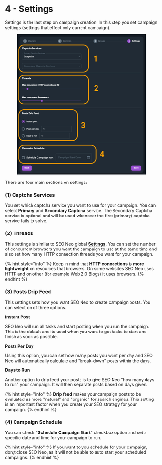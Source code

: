 # 4 - Settings

Settings is the last step on campaign creation. In this step you set campaign settings (settings that effect only current campaign).

<figure><img src="../../../.gitbook/assets/campaign - settings section.jpg" alt=""><figcaption></figcaption></figure>

There are four main sections on settings:

### **(1) Captcha Services**

You set which captcha service you want to use for your campaign. You can select **Primary** and **Secondary Captcha** service. The Secondary Captcha service is optional and will be used whenever the first (primary) captcha service fails to solve.



### **(2) Threads**

This settings is similar to SEO Neo global [**Settings**](../../settings/). You can set the number of concurrent browsers you want the campaign to use at the same time and also set how many HTTP connection threads you want for your campaign.

{% hint style="info" %}
Keep in mind that **HTTP connections** is **more lightweight** on resources that browsers. On some websites SEO Neo uses HTTP and on other (for example Web 2.0 Blogs) it uses browsers.
{% endhint %}

###

### **(3) Posts Drip Feed**

This settings sets how you want SEO Neo to create campaign posts. You can select on of three options.

**Instant Post**

SEO Neo will run all tasks and start posting when you run the campaign. This is the default and its used when you want to get tasks to start and finish as soon as possible.

**Posts Per Day**

Using this option, you can set how many posts you want per day and SEO Neo will automatically calculate and "break-down" posts within the days.&#x20;

**Days to Run**

Another option to drip feed your posts is to give SEO Neo "how many days to run" your campaign. It will then separate posts based on days given.

{% hint style="info" %}
**Drip feed** makes your campaign posts to be evaluated as more "natural" and "organic" for search engines. This setting is an important factor when you create your SEO strategy for your campaign.
{% endhint %}

###

### **(4) Campaign Schedule**

You can check "**Schedule Campaign Start**" checkbox option and set a specific date and time for your campaign to run.&#x20;

{% hint style="info" %}
If you want to you schedule for your campaign, don;t close SEO Neo, as it will not be able to auto start your scheduled campaigns.
{% endhint %}

